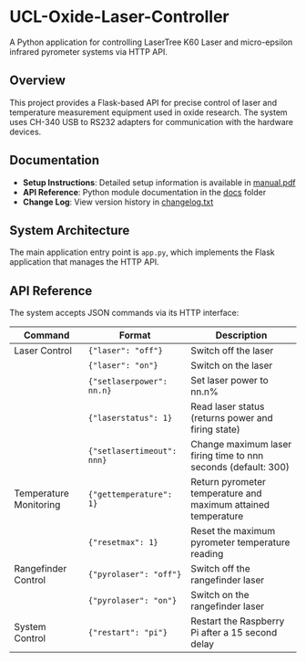 # UCL-Oxide-Laser-Controller

A Python application for controlling LaserTree K60 Laser and micro-epsilon infrared pyrometer systems via HTTP API.

## Overview

This project provides a Flask-based API for precise control of laser and temperature measurement equipment used in oxide research. The system uses CH-340 USB to RS232 adapters for communication with the hardware devices.

## Documentation

- **Setup Instructions**: Detailed setup information is available in [manual.pdf](./manual.pdf)
- **API Reference**: Python module documentation in the [docs](./docs/readme.md) folder
- **Change Log**: View version history in [changelog.txt](./changelog.txt)

## System Architecture

The main application entry point is `app.py`, which implements the Flask application that manages the HTTP API.

## API Reference

The system accepts JSON commands via its HTTP interface:

| Command | Format | Description |
|---------|--------|-------------|
| Laser Control | `{"laser": "off"}` | Switch off the laser |
| | `{"laser": "on"}` | Switch on the laser |
| | `{"setlaserpower": nn.n}` | Set laser power to nn.n% |
| | `{"laserstatus": 1}` | Read laser status (returns power and firing state) |
| | `{"setlasertimeout": nnn}` | Change maximum laser firing time to nnn seconds (default: 300) |
| Temperature Monitoring | `{"gettemperature": 1}` | Return pyrometer temperature and maximum attained temperature |
| | `{"resetmax": 1}` | Reset the maximum pyrometer temperature reading |
| Rangefinder Control | `{"pyrolaser": "off"}` | Switch off the rangefinder laser |
| | `{"pyrolaser": "on"}` | Switch on the rangefinder laser |
| System Control | `{"restart": "pi"}` | Restart the Raspberry Pi after a 15 second delay |


